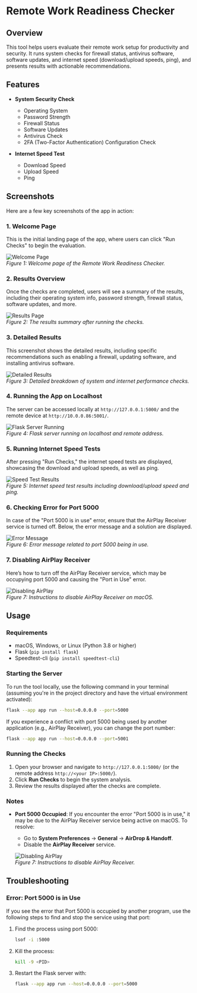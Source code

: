 # Remote Work Readiness Checker

## Overview

This tool helps users evaluate their remote work setup for productivity and security. It runs system checks for firewall status, antivirus software, software updates, and internet speed (download/upload speeds, ping), and presents results with actionable recommendations.

## Features

- **System Security Check**
  - Operating System
  - Password Strength
  - Firewall Status
  - Software Updates
  - Antivirus Check
  - 2FA (Two-Factor Authentication) Configuration Check

- **Internet Speed Test**
  - Download Speed
  - Upload Speed
  - Ping
  
## Screenshots

Here are a few key screenshots of the app in action:

### 1. Welcome Page

This is the initial landing page of the app, where users can click "Run Checks" to begin the evaluation.

![Welcome Page](./screenshots/1.png)  
*Figure 1: Welcome page of the Remote Work Readiness Checker.*

### 2. Results Overview

Once the checks are completed, users will see a summary of the results, including their operating system info, password strength, firewall status, software updates, and more.

![Results Page](./screenshots/2.png)  
*Figure 2: The results summary after running the checks.*

### 3. Detailed Results

This screenshot shows the detailed results, including specific recommendations such as enabling a firewall, updating software, and installing antivirus software.

![Detailed Results](./screenshots/3.png)  
*Figure 3: Detailed breakdown of system and internet performance checks.*

### 4. Running the App on Localhost

The server can be accessed locally at `http://127.0.0.1:5000/` and the remote device at `http://10.0.0.86:5001/`.

![Flask Server Running](./screenshots/4.png)  
*Figure 4: Flask server running on localhost and remote address.*

### 5. Running Internet Speed Tests

After pressing "Run Checks," the internet speed tests are displayed, showcasing the download and upload speeds, as well as ping.

![Speed Test Results](./screenshots/5.png)  
*Figure 5: Internet speed test results including download/upload speed and ping.*

### 6. Checking Error for Port 5000

In case of the "Port 5000 is in use" error, ensure that the AirPlay Receiver service is turned off. Below, the error message and a solution are displayed.

![Error Message](./screenshots/6.png)  
*Figure 6: Error message related to port 5000 being in use.*

### 7. Disabling AirPlay Receiver

Here’s how to turn off the AirPlay Receiver service, which may be occupying port 5000 and causing the "Port in Use" error.

![Disabling AirPlay](./screenshots/7.png)  
*Figure 7: Instructions to disable AirPlay Receiver on macOS.*

## Usage

### Requirements

- macOS, Windows, or Linux (Python 3.8 or higher)
- Flask (`pip install flask`)
- Speedtest-cli (`pip install speedtest-cli`)

### Starting the Server

To run the tool locally, use the following command in your terminal (assuming you're in the project directory and have the virtual environment activated):

```bash
flask --app app run --host=0.0.0.0 --port=5000
```

If you experience a conflict with port 5000 being used by another application (e.g., AirPlay Receiver), you can change the port number:

```bash
flask --app app run --host=0.0.0.0 --port=5001
```

### Running the Checks

1. Open your browser and navigate to `http://127.0.0.1:5000/` (or the remote address `http://<your IP>:5000/`).
2. Click **Run Checks** to begin the system analysis.
3. Review the results displayed after the checks are complete.

### Notes

- **Port 5000 Occupied**: If you encounter the error "Port 5000 is in use," it may be due to the AirPlay Receiver service being active on macOS. To resolve:
  - Go to **System Preferences** → **General** → **AirDrop & Handoff**.
  - Disable the **AirPlay Receiver** service.
  
  ![Disabling AirPlay](./screenshots/7.png)  
  *Figure 7: Instructions to disable AirPlay Receiver.*

## Troubleshooting

### Error: Port 5000 is in Use

If you see the error that Port 5000 is occupied by another program, use the following steps to find and stop the service using that port:

1. Find the process using port 5000:

   ```bash
   lsof -i :5000
   ```

2. Kill the process:

   ```bash
   kill -9 <PID>
   ```

3. Restart the Flask server with:

   ```bash
   flask --app app run --host=0.0.0.0 --port=5000
   ```
   
